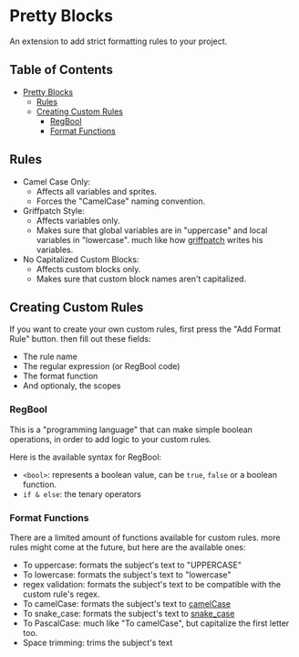 # Pretty Blocks
An extension to add strict formatting rules to your project. 
## Table of Contents <!-- omit in toc -->
- [Pretty Blocks](#pretty-blocks)
  - [Rules](#rules)
  - [Creating Custom Rules](#creating-custom-rules)
    - [RegBool](#regbool)
    - [Format Functions](#format-functions)

## Rules
- Camel Case Only:
  - Affects all variables and sprites.
  - Forces the "CamelCase" naming convention.
- Griffpatch Style:
  - Affects variables only.
  - Makes sure that global variables are in "uppercase" and local variables in "lowercase". much like how [griffpatch](https://www.youtube.com/@griffpatch) writes his variables.
- No Capitalized Custom Blocks:
  - Affects custom blocks only.
  - Makes sure that custom block names aren't capitalized.
## Creating Custom Rules
If you want to create your own custom rules, first press the "Add Format Rule" button. then fill out these fields:
- The rule name
- The regular expression (or RegBool code)
- The format function
- And optionaly, the scopes
### RegBool
This is a "programming language" that can make simple boolean operations, in order to add logic to your custom rules.

Here is the available syntax for RegBool:
- `<bool>`: represents a boolean value, can be `true`, `false` or a boolean function.
- `if & else`: the tenary operators
### Format Functions
There are a limited amount of functions available for custom rules. more rules might come at the future, but here are the available ones:
- To uppercase: formats the subject's text to "UPPERCASE"
- To lowercase: formats the subject's text to "lowercase" 
- regex validation: formats the subject's text to be compatible with the custom rule's regex.
- To camelCase: formats the subject's text to [camelCase](https://en.wikipedia.org/wiki/Camel_case)
- To snake_case: formats the subject's text to [snake_case](https://en.wikipedia.org/wiki/Snake_case)
- To PascalCase: much like "To camelCase", but capitalize the first letter too.
- Space trimming: trims the subject's text